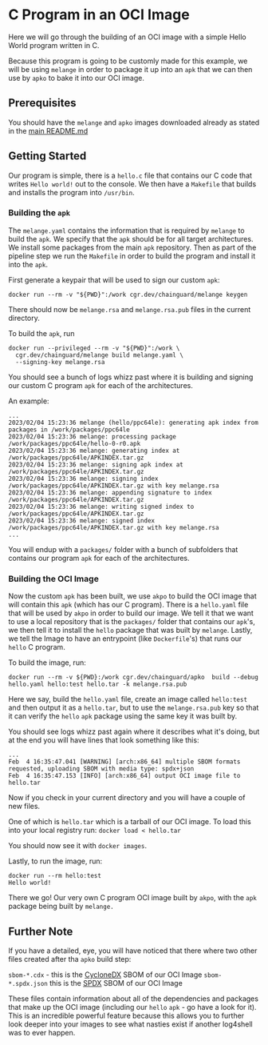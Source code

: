 # C Program in an OCI Image

Here we will go through the building of an OCI image with a simple Hello World program written in C.

Because this program is going to be customly made for this example, we will be using `melange` in order to package it up into an `apk` that we can then use by `apko` to bake it into our OCI image.

## Prerequisites

You should have the `melange` and `apko` images downloaded already as stated in the [main README.md](../../README.md#prerequisites)

## Getting Started

Our program is simple, there is a `hello.c` file that contains our C code that writes `Hello world!` out to the console. We then have a `Makefile` that builds and installs the program into `/usr/bin`.

### Building the `apk`

The `melange.yaml` contains the information that is required by `melange` to build the `apk`. We specify that the `apk` should be for all target architectures. We install some packages from the main `apk` repository. Then as part of the pipeline step we run the `Makefile` in order to build the program and install it into the `apk`.

First generate a keypair that will be used to sign our custom `apk`:

```shell
docker run --rm -v "${PWD}":/work cgr.dev/chainguard/melange keygen
```

There should now be `melange.rsa` and `melange.rsa.pub` files in the current directory.

To build the `apk`, run

```shell
docker run --privileged --rm -v "${PWD}":/work \
  cgr.dev/chainguard/melange build melange.yaml \
  --signing-key melange.rsa
```

You should see a bunch of logs whizz past where it is building and signing our custom C program `apk` for each of the architectures.

An example:

```logs
...
2023/02/04 15:23:36 melange (hello/ppc64le): generating apk index from packages in /work/packages/ppc64le
2023/02/04 15:23:36 melange: processing package /work/packages/ppc64le/hello-0-r0.apk
2023/02/04 15:23:36 melange: generating index at /work/packages/ppc64le/APKINDEX.tar.gz
2023/02/04 15:23:36 melange: signing apk index at /work/packages/ppc64le/APKINDEX.tar.gz
2023/02/04 15:23:36 melange: signing index /work/packages/ppc64le/APKINDEX.tar.gz with key melange.rsa
2023/02/04 15:23:36 melange: appending signature to index /work/packages/ppc64le/APKINDEX.tar.gz
2023/02/04 15:23:36 melange: writing signed index to /work/packages/ppc64le/APKINDEX.tar.gz
2023/02/04 15:23:36 melange: signed index /work/packages/ppc64le/APKINDEX.tar.gz with key melange.rsa
...
```

You will endup with a `packages/` folder with a bunch of subfolders that contains our program `apk` for each of the architectures.

### Building the OCI Image

Now the custom `apk` has been built, we use `akpo` to build the OCI image that will contain this `apk` (which has our C program). There is a `hello.yaml` file that will be used by `akpo` in order to build our image. We tell it that we want to use a local repository that is the `packages/` folder that contains our `apk`'s, we then tell it to install the `hello` package that was built by `melange`.
Lastly, we tell the Image to have an entrypoint (like `Dockerfile`'s) that runs our  `hello` C program.

To build the image, run:

```shell
docker run --rm -v ${PWD}:/work cgr.dev/chainguard/apko  build --debug hello.yaml hello:test hello.tar -k melange.rsa.pub
```

Here we say, build the `hello.yaml` file, create an image called `hello:test` and then output it as a `hello.tar`, but to use the `melange.rsa.pub` key so that it can verify the `hello` `apk` package using the same key it was built by.

You should see logs whizz past again where it describes what it's doing, but at the end you will have lines that look something like this:

```logs
...
Feb  4 16:35:47.041 [WARNING] [arch:x86_64] multiple SBOM formats requested, uploading SBOM with media type: spdx+json
Feb  4 16:35:47.153 [INFO] [arch:x86_64] output OCI image file to hello.tar
```

Now if you check in your current directory and you will have a couple of new files.

One of which is `hello.tar` which is a tarball of our OCI image. To load this into your local registry run:
`docker load < hello.tar`

You should now see it with `docker images`.

Lastly, to run the image, run:

```shell
docker run --rm hello:test
Hello world!
```

There we go! Our very own C program OCI image built by `akpo`, with the `apk` package being built by `melange.`

## Further Note

If you have a detailed, eye, you will have noticed that there where two other files created after tha `apko` build step:

`sbom-*.cdx` - this is the [CycloneDX](https://cyclonedx.org/) SBOM of our OCI Image
`sbom-*.spdx.json` this is the [SPDX](https://spdx.dev/) SBOM of our OCI Image

These files contain information about all of the dependencies and packages that make up the OCI image (including our `hello` `apk` - go have a look for it). This is an incredible powerful feature because this allows you to further look deeper into your images to see what nasties exist if another log4shell was to ever happen.
